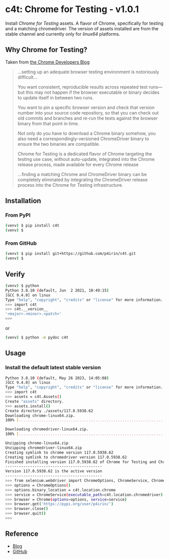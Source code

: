 # c4t: Chrome for Testing - v1.0.1

Install _Chrome for Testing_ assets. A flavor of Chrome, specifically for testing and a matching chromedriver. The version of assets installed are from the stable channel and currently only for _linux64_ platforms.

## Why Chrome for Testing?

Taken from [the Chrome Developers Blog](https://developer.chrome.com/blog/chrome-for-testing/)

> ...setting up an adequate browser testing environment is notoriously difficult...
>
> You want consistent, reproducible results across repeated test runs—but this may not happen if the browser executable or binary decides to update itself in between two runs.
>
>You want to pin a specific browser version and check that version number into your source code repository, so that you can check out old commits and branches and re-run the tests against the browser binary from that point in time.
>
> Not only do you have to download a Chrome binary somehow, you also need a correspondingly-versioned ChromeDriver binary to ensure the two binaries are compatible.
>
> Chrome for Testing is a dedicated flavor of Chrome targeting the testing use case, without auto-update, integrated into the Chrome release process, made available for every Chrome release
>
> ...finding a matching Chrome and ChromeDriver binary can be completely eliminated by integrating the ChromeDriver release process into the Chrome for Testing infrastructure.

## Installation

### From PyPI

```bash
(venv) $ pip install c4t
(venv) $
```

### From GitHub

```bash
(venv) $ pip install git+https://github.com/p4irin/c4t.git
(venv) $
```

## Verify

```bash
(venv) $ python
Python 3.8.10 (default, Jun  2 2021, 10:49:15) 
[GCC 9.4.0] on linux
Type "help", "copyright", "credits" or "license" for more information.
>>> import c4t
>>> c4t.__version__
'<major>.<minor>.<patch>'
>>>
```

or

```bash
(venv) $ python -m pydoc c4t
```

## Usage

### Install the default latest stable version

```bash
Python 3.8.10 (default, May 26 2023, 14:05:08) 
[GCC 9.4.0] on linux
Type "help", "copyright", "credits" or "license" for more information.
>>> import c4t
>>> assets = c4t.Assets()
Create "assets" directory.
>>> assets.install()
Create directory ./assets/117.0.5938.62
Downloading chrome-linux64.zip.
100% [......................................................................] 146689409 / 146689409

Downloading chromedriver-linux64.zip.
100% [..........................................................................] 7508443 / 7508443

Unzipping chrome-linux64.zip
Unzipping chromedriver-linux64.zip
Creating symlink to chrome version 117.0.5938.62
Creating symlink to chromedriver version 117.0.5938.62
Finished installing version 117.0.5938.62 of Chrome for Testing and Chromedriver.
-------------------------------------------
Version 117.0.5938.62 is the active version
-------------------------------------------
>>> from selenium.webdriver import ChromeOptions, ChromeService, Chrome
>>> options = ChromeOptions()
>>> options.binary_location = c4t.location.chrome
>>> service = ChromeService(executable_path=c4t.location.chromedriver)
>>> browser = Chrome(options=options, service=service)
>>> browser.get('https://pypi.org/user/p4irin/')
>>> browser.close()
>>> browser.quit()
>>>
```

## Reference

- [Blog](https://developer.chrome.com/blog/chrome-for-testing/)
- [GitHub](https://github.com/GoogleChromeLabs/chrome-for-testing)
